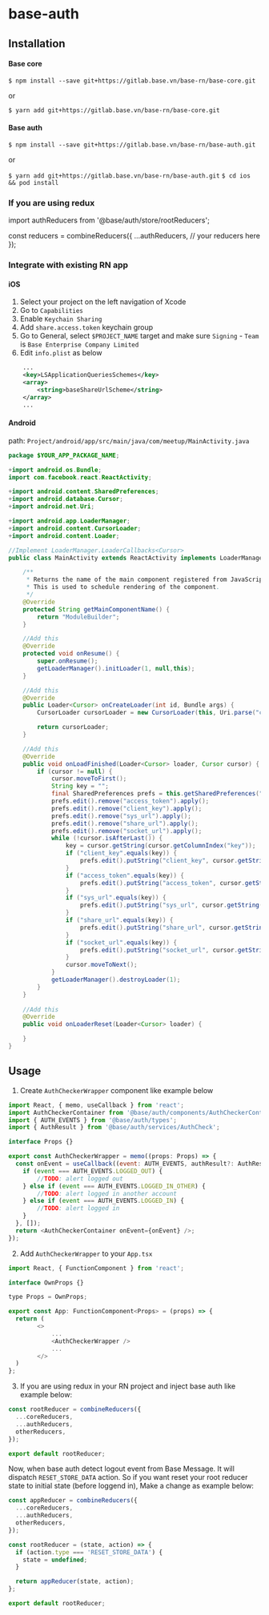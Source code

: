 # base-auth

## Installation
#### Base core
`$ npm install --save git+https://gitlab.base.vn/base-rn/base-core.git` 

or 

`$ yarn add git+https://gitlab.base.vn/base-rn/base-core.git`

#### Base auth
`$ npm install --save git+https://gitlab.base.vn/base-rn/base-auth.git` 

or 

`$ yarn add git+https://gitlab.base.vn/base-rn/base-auth.git`
`$ cd ios && pod install`


### If you are using redux
import authReducers from '@base/auth/store/rootReducers';


const reducers = combineReducers({
    ...authReducers,
    // your reducers here
});


### Integrate with existing RN app

#### iOS
1. Select your project on the left navigation of Xcode
2. Go to `Capabilities`
3. Enable `Keychain Sharing`
4. Add `share.access.token` keychain group
5. Go to General, select `$PROJECT_NAME` target and make sure `Signing` - `Team` is `Base Enterprise Company Limited`
6. Edit `info.plist` as below
```xml
    ...
    <key>LSApplicationQueriesSchemes</key>
	<array>
		<string>baseShareUrlScheme</string>
	</array>
    ...
```

#### Android
path: `Project/android/app/src/main/java/com/meetup/MainActivity.java`

```java
package $YOUR_APP_PACKAGE_NAME;

+import android.os.Bundle;
import com.facebook.react.ReactActivity;

+import android.content.SharedPreferences;
+import android.database.Cursor;
+import android.net.Uri;

+import android.app.LoaderManager;
+import android.content.CursorLoader;
+import android.content.Loader;

//Implement LoaderManager.LoaderCallbacks<Cursor>
public class MainActivity extends ReactActivity implements LoaderManager.LoaderCallbacks<Cursor> {

    /**
     * Returns the name of the main component registered from JavaScript.
     * This is used to schedule rendering of the component.
     */
    @Override
    protected String getMainComponentName() {
        return "ModuleBuilder";
    }

	//Add this
    @Override
    protected void onResume() {
        super.onResume();
        getLoaderManager().initLoader(1, null,this);
    }

	//Add this
    @Override
    public Loader<Cursor> onCreateLoader(int id, Bundle args) {
        CursorLoader cursorLoader = new CursorLoader(this, Uri.parse("content://vn.base.message/cte"), null, null, null, null);

        return cursorLoader;
    }

	//Add this
    @Override
    public void onLoadFinished(Loader<Cursor> loader, Cursor cursor) {
        if (cursor != null) {
            cursor.moveToFirst();
            String key = "";
            final SharedPreferences prefs = this.getSharedPreferences("base.wework", MODE_PRIVATE);
            prefs.edit().remove("access_token").apply();
            prefs.edit().remove("client_key").apply();
            prefs.edit().remove("sys_url").apply();
            prefs.edit().remove("share_url").apply();
            prefs.edit().remove("socket_url").apply();
            while (!cursor.isAfterLast()) {
                key = cursor.getString(cursor.getColumnIndex("key"));
                if ("client_key".equals(key)) {
                    prefs.edit().putString("client_key", cursor.getString(cursor.getColumnIndex("value"))).apply();
                }
                if ("access_token".equals(key)) {
                    prefs.edit().putString("access_token", cursor.getString(cursor.getColumnIndex("value"))).apply();
                }
                if ("sys_url".equals(key)) {
                    prefs.edit().putString("sys_url", cursor.getString(cursor.getColumnIndex("value"))).apply();
                }
                if ("share_url".equals(key)) {
                    prefs.edit().putString("share_url", cursor.getString(cursor.getColumnIndex("value"))).apply();
                }
                if ("socket_url".equals(key)) {
                    prefs.edit().putString("socket_url", cursor.getString(cursor.getColumnIndex("value"))).apply();
                }
                cursor.moveToNext();
            }
            getLoaderManager().destroyLoader(1);
        }
    }
		
	//Add this
    @Override
    public void onLoaderReset(Loader<Cursor> loader) {

    }
}
```


## Usage

1. Create `AuthCheckerWrapper` component like example below
```javascript
import React, { memo, useCallback } from 'react';
import AuthCheckerContainer from '@base/auth/components/AuthCheckerContainer';
import { AUTH_EVENTS } from '@base/auth/types';
import { AuthResult } from '@base/auth/services/AuthCheck';

interface Props {}

export const AuthCheckerWrapper = memo((props: Props) => {
  const onEvent = useCallback((event: AUTH_EVENTS, authResult?: AuthResult) => {
    if (event === AUTH_EVENTS.LOGGED_OUT) {
		//TODO: alert logged out
    } else if (event === AUTH_EVENTS.LOGGED_IN_OTHER) {
		//TODO: alert logged in another account
    } else if (event === AUTH_EVENTS.LOGGED_IN) {
		//TODO: alert logged in
    }
  }, []);
  return <AuthCheckerContainer onEvent={onEvent} />;
});
```

2. Add `AuthCheckerWrapper` to your `App.tsx`

```javascript
import React, { FunctionComponent } from 'react';

interface OwnProps {}

type Props = OwnProps;

export const App: FunctionComponent<Props> = (props) => {
  return (
		<>
			...
			<AuthCheckerWrapper />
			...
		</>
  )
};
```

3. If you are using redux in your RN project and inject base auth like example below:
    
```javascript
const rootReducer = combineReducers({
  ...coreReducers,
  ...authReducers,
  otherReducers,
});

export default rootReducer;
```
Now, when base auth detect logout event from Base Message. It will dispatch `RESET_STORE_DATA` action.
So if you want reset your root reducer state to initial state (before loggend in),
Make a change as example below:

```javascript
const appReducer = combineReducers({
  ...coreReducers,
  ...authReducers,
  otherReducers,
});

const rootReducer = (state, action) => {
  if (action.type === 'RESET_STORE_DATA') {
    state = undefined;
  }

  return appReducer(state, action);
};

export default rootReducer;
```
